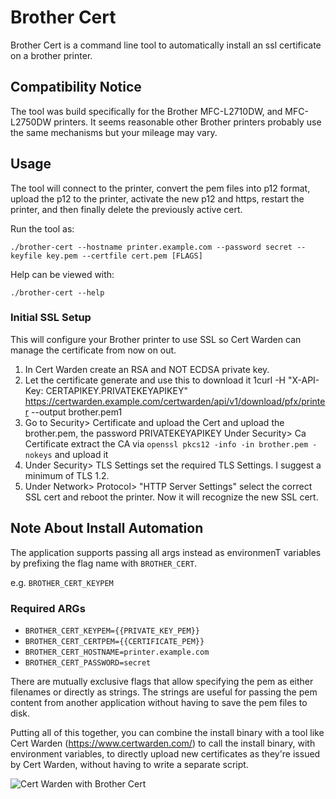 # Brother Cert
Brother Cert is a command line tool to automatically install an ssl 
certificate on a brother printer.

## Compatibility Notice

The tool was build specifically for the Brother MFC-L2710DW, and MFC-L2750DW printers. It 
seems reasonable other Brother printers probably use the same mechanisms but your mileage may vary.

## Usage

The tool will connect to the printer, convert the pem files into p12 format,
upload the p12 to the printer, activate the new p12 and https, restart 
the printer, and then finally delete the previously active cert.

Run the tool as:

`./brother-cert --hostname printer.example.com --password secret --keyfile key.pem --certfile cert.pem [FLAGS]`

Help can be viewed with:

`./brother-cert --help`

### Initial SSL Setup

This will configure your Brother printer to use SSL so Cert Warden can manage the certificate from now on out.

1. In Cert Warden create an RSA and NOT ECDSA private key.
1. Let the certificate generate and use this to download it 1curl -H "X-API-Key: CERTAPIKEY.PRIVATEKEYAPIKEY" https://certwarden.example.com/certwarden/api/v1/download/pfx/printer --output brother.pem1
1. Go to Security> Certificate and upload the Cert and upload the brother.pem, the password PRIVATEKEYAPIKEY
Under Security> Ca Certificate extract the CA via `openssl pkcs12 -info -in brother.pem -nokeys` and upload it
1. Under Security> TLS Settings set the required TLS Settings. I suggest a minimum of TLS 1.2.
1. Under Network> Protocol> "HTTP Server Settings" select the correct SSL cert and reboot the printer. Now it will recognize the new SSL cert.

## Note About Install Automation

The application supports passing all args instead as environmenT variables by prefixing the flag name with `BROTHER_CERT`. 

e.g. `BROTHER_CERT_KEYPEM`

### Required ARGs

- `BROTHER_CERT_KEYPEM={{PRIVATE_KEY_PEM}}`
- `BROTHER_CERT_CERTPEM={{CERTIFICATE_PEM}}`
- `BROTHER_CERT_HOSTNAME=printer.example.com`
- `BROTHER_CERT_PASSWORD=secret`

There are mutually exclusive flags that allow specifying the pem 
as either filenames or directly as strings. The strings are useful 
for passing the pem content from another application without having 
to save the pem files to disk.

Putting all of this together, you can combine the install binary with 
a tool like Cert Warden (https://www.certwarden.com/) to call the 
install binary, with environment variables, to directly upload new 
certificates as they're issued by Cert Warden, without having to write a 
separate script.

![Cert Warden with Brother Cert](https://raw.githubusercontent.com/gregtwallace/brother-cert/master/img/brother-cert.png)
